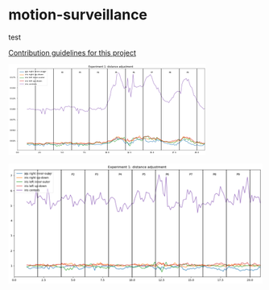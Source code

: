 # motion-surveillance

test


[Contribution guidelines for this project](docs/1.png)

![alt text](docs/1.png)

![alt text](docs/2.png)
